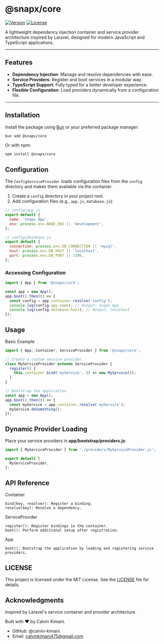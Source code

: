 # @snapx/core

[![Version](https://img.shields.io/npm/v/@snapx/core.svg)](https://www.npmjs.com/package/@snapx/core)
[![License](https://img.shields.io/npm/l/@snapx/core)](https://github.com/calvin-kimani/snapx/blob/main/LICENSE)

A lightweight dependency injection container and service provider architecture inspired by Laravel, designed for modern JavaScript and TypeScript applications.

---

## Features

- **Dependency Injection**: Manage and resolve dependencies with ease.
- **Service Providers**: Register and boot services in a modular way.
- **TypeScript Support**: Fully typed for a better developer experience.
- **Flexible Configuration**: Load providers dynamically from a configuration file.

---

## Installation

Install the package using [Bun](https://bun.sh/) or your preferred package manager:

```bash
bun add @snapx/core
```

Or with npm:

```bash
npm install @snapx/core
```

## Configuration

The `ConfigServiceProvider` loads configuration files from the `config` directory and makes them available via the container.

1. Create a `config` directory in your project root.
2. Add configuration files (e.g., `app.js`, `database.js`):

```javascript
// config/app.js
export default {
  name: 'Snapx App',
  env: process.env.NODE_ENV || 'development',
};

// config/database.js
export default {
  connection: process.env.DB_CONNECTION || 'mysql',
  host: process.env.DB_HOST || 'localhost',
  port: process.env.DB_PORT || 3306,
};
```
### Accessing Configuration

```javascript
import { App } from '@snapx/core';

const app = new App();
app.boot().then(() => {
  const config = app.container.resolve('config');
  console.log(config.app.name); // Output: Snapx App
  console.log(config.database.host); // Output: localhost
});
```

## Usage

Basic Example

```ts
import { App, Container, ServiceProvider } from '@snapx/core';

// Create a custom service provider
class MyServiceProvider extends ServiceProvider {
  register() {
    this.container.bind('myService', () => new MyService());
  }
}

// Bootstrap the application
const app = new App();
app.boot().then(() => {
  const myService = app.container.resolve('myService');
  myService.doSomething();
});
```

## Dynamic Provider Loading

Place your service providers in **app/bootstrap/providers.js**:

```ts
import { MyServiceProvider } from './providers/MyServiceProvider.js';

export default [
  MyServiceProvider,
];
```

## API Reference

Container

    bind(key, resolver): Register a binding.
    resolve(key): Resolve a dependency.

ServiceProvider

    register(): Register bindings in the container.
    boot(): Perform additional setup after registration.

App

    boot(): Bootstrap the application by loading and registering service providers.

## LICENSE

This project is licensed under the MIT License. See the [LICENSE](https://github.com/calvin-kimani/snapx/blob/main/LICENSE) file for details.

## Acknowledgments

Inspired by Laravel's service container and provider architecture.

Built with ❤️ by Calvin Kimani.
- GitHub: @calvin-kimani
- Email: calvinkimani475@gmail.com

